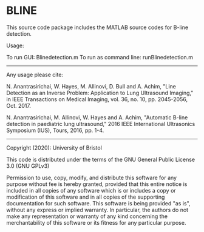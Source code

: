 # BLINE

This source code package includes the MATLAB source codes for B-line detection. 

Usage:

To run GUI: Blinedetection.m
To run as command line: runBlinedetection.m

-----------------------------------------------------------------------
Any usage please cite:

N. Anantrasirichai, W. Hayes, M. Allinovi, D. Bull and A. Achim, "Line Detection as an Inverse Problem: Application to Lung Ultrasound Imaging," in IEEE Transactions on Medical Imaging, vol. 36, no. 10, pp. 2045-2056, Oct. 2017.

N. Anantrasirichai, M. Allinovi, W. Hayes and A. Achim, "Automatic B-line detection in paediatric lung ultrasound," 2016 IEEE International Ultrasonics Symposium (IUS), Tours, 2016, pp. 1-4.

-----------------------------------------------------------------------
Copyright (2020): University of Bristol

This code is distributed under the terms of the GNU General Public License 3.0 (GNU GPLv3)

Permission to use, copy, modify, and distribute this software for any purpose without fee is hereby granted, provided that this entire notice is included in all copies of any software which is or includes a copy or modification of this software and in all copies of the supporting documentation for such software. This software is being provided "as is", without any express or implied warranty.  In particular, the authors do not make any representation or warranty of any kind concerning the merchantability of this software or its fitness for any particular purpose. 


